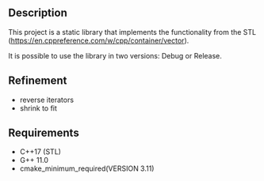 ## Description
This project is a static library that implements the functionality from the STL (https://en.cppreference.com/w/cpp/container/vector). 

It is possible to use the library in two versions: Debug or Release.

## Refinement
- reverse iterators
- shrink to fit

## Requirements
- C++17 (STL)
- G++ 11.0
- cmake_minimum_required(VERSION 3.11)

